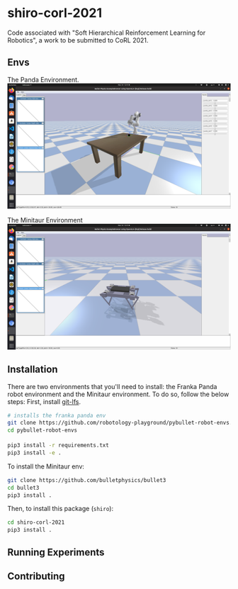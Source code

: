 # shiro-corl-2021
Code associated with "Soft Hierarchical Reinforcement Learning for Robotics", a work to be submitted to CoRL 2021.

## Envs

The Panda Environment.
![](imgs/panda_env.png)

The Minitaur Environment
![](imgs/minitaur_env.png)
## Installation 

There are two environments that you'll need to install: the Franka Panda robot
environment and the Minitaur environment. To do so, follow the below steps:
First, install [git-lfs](https://git-lfs.github.com/).

```sh
# installs the franka panda env
git clone https://github.com/robotology-playground/pybullet-robot-envs.git
cd pybullet-robot-envs

pip3 install -r requirements.txt
pip3 install -e .
```

To install the Minitaur env:

```sh
git clone https://github.com/bulletphysics/bullet3
cd bullet3
pip3 install .
```

Then, to install this package (`shiro`):

```sh
cd shiro-corl-2021
pip3 install .
```


## Running Experiments

## Contributing
